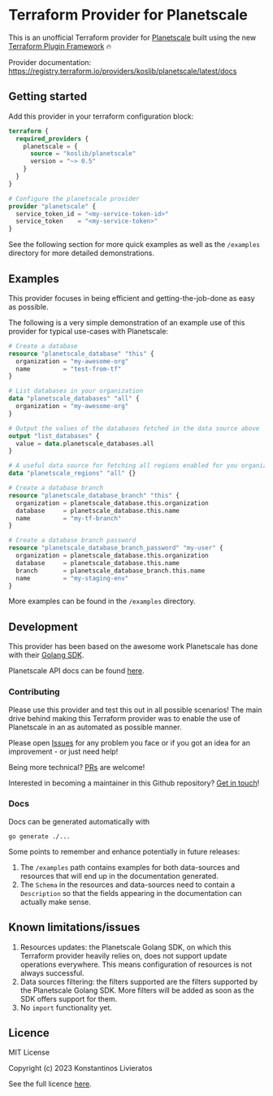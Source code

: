# Terraform Provider for Planetscale

This is an unofficial Terraform provider for [Planetscale](https://planetscale.com/) built using the new
[Terraform Plugin Framework](https://developer.hashicorp.com/terraform/plugin/framework) 🔥

Provider documentation: https://registry.terraform.io/providers/koslib/planetscale/latest/docs

## Getting started

Add this provider in your terraform configuration block:

```terraform
terraform {
  required_providers {
    planetscale = {
      source = "koslib/planetscale"
      version = "~> 0.5"
    }
  }
}

# Configure the planetscale provider
provider "planetscale" {
  service_token_id = "<my-service-token-id>"
  service_token    = "<my-service-token>"
}
```

See the following section for more quick examples as well as the `/examples` directory for more detailed demonstrations.

## Examples

This provider focuses in being efficient and getting-the-job-done as easy as possible.

The following is a very simple demonstration of an example use of this provider for typical use-cases with Planetscale:

```terraform
# Create a database
resource "planetscale_database" "this" {
  organization = "my-awesome-org"
  name         = "test-from-tf"
}

# List databases in your organization
data "planetscale_databases" "all" {
  organization = "my-awesome-org"
}

# Output the values of the databases fetched in the data source above
output "list_databases" {
  value = data.planetscale_databases.all
}

# A useful data source for fetching all regions enabled for you organization
data "planetscale_regions" "all" {}

# Create a database branch
resource "planetscale_database_branch" "this" {
  organization = planetscale_database.this.organization
  database     = planetscale_database.this.name
  name         = "my-tf-branch"
}

# Create a database branch password
resource "planetscale_database_branch_password" "my-user" {
  organization = planetscale_database.this.organization
  database     = planetscale_database.this.name
  branch       = planetscale_database_branch.this.name
  name         = "my-staging-env"
}

```

More examples can be found in the `/examples` directory.

## Development

This provider has been based on the awesome work Planetscale has done with their [Golang SDK](https://github.com/planetscale/planetscale-go).

Planetscale API docs can be found [here](https://api-docs.planetscale.com/).

### Contributing

Please use this provider and test this out in all possible scenarios! The main drive behind making this Terraform 
provider was to enable the use of Planetscale in an as automated as possible manner. 

Please open [Issues](https://github.com/koslib/terraform-provider-planetscale/issues) for any problem you face or if you
got an idea for an improvement - or just need help!

Being more technical? [PRs](https://github.com/koslib/terraform-provider-planetscale/pulls) are welcome!

Interested in becoming a maintainer in this Github repository? [Get in touch](https://twitter.com/koslib)!

### Docs

Docs can be generated automatically with 

```
go generate ./...
``` 

Some points to remember and enhance potentially in future releases:

1. The `/examples` path contains examples for both data-sources and resources that will end up in the documentation generated.
2. The `Schema` in the resources and data-sources need to contain a `Description` so that the fields appearing in the documentation can actually make sense.

## Known limitations/issues

1. Resources updates: the Planetscale Golang SDK, on which this Terraform provider heavily relies on, does not support update operations everywhere. This means configuration of resources is not always successful.
2. Data sources filtering: the filters supported are the filters supported by the Planetscale Golang SDK. More filters will be added as soon as the SDK offers support for them.
3. No `import` functionality yet.

## Licence

MIT License

Copyright (c) 2023 Konstantinos Livieratos

See the full licence [here](https://github.com/koslib/terraform-provider-planetscale/blob/main/LICENSE.md).
